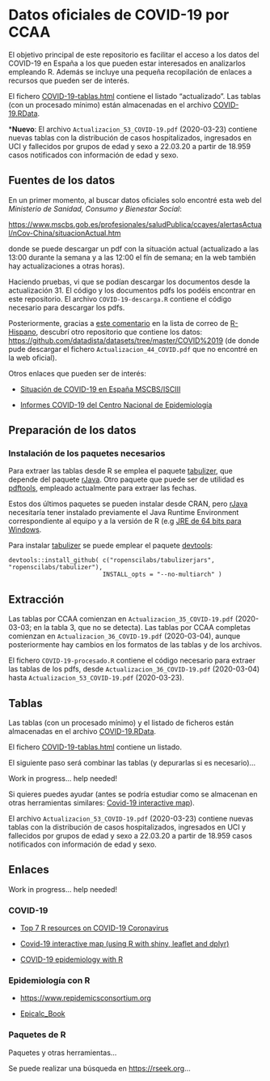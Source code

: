 
# Datos oficiales de COVID-19 por CCAA

<!-- 
Readme.md is generated from Readme.Rmd. 
Please edit that file 

Pendiente:

- Establecer fecha y último fichero pdf en cabecera YAML
  (actualizar texto con rmarkdown::metadata?).
  
- Combinar tablas

- Añadir enlaces

-->

El objetivo principal de este repositorio es facilitar el acceso a los
datos del COVID-19 en España a los que pueden estar interesados en
analizarlos empleando R. Además se incluye una pequeña recopilación de
enlaces a recursos que pueden ser de interés.

El fichero [COVID-19-tablas.html](COVID-19-tablas.html) contiene el
listado “actualizado”. Las tablas (con un procesado mínimo) están
almacenadas en el archivo [COVID-19.RData](COVID-19.RData).

\***Nuevo**: El archivo `Actualizacion_53_COVID-19.pdf` (2020-03-23)
contiene nuevas tablas con la distribución de casos hospitalizados,
ingresados en UCI y fallecidos por grupos de edad y sexo a 22.03.20 a
partir de 18.959 casos notificados con información de edad y sexo.

## Fuentes de los datos

En un primer momento, al buscar datos oficiales solo encontré esta web
del *Ministerio de Sanidad, Consumo y Bienestar
Social*:

<https://www.mscbs.gob.es/profesionales/saludPublica/ccayes/alertasActual/nCov-China/situacionActual.htm>

donde se puede descargar un pdf con la situación actual (actualizado a
las 13:00 durante la semana y a las 12:00 el fín de semana; en la web
también hay actualizaciones a otras horas).

Haciendo pruebas, vi que se podían descargar los documentos desde la
actualización 31. El código y los documentos pdfs los podéis encontrar
en este repositorio. El archivo `COVID-19-descarga.R` contiene el código
necesario para descargar los pdfs.

Posteriormente, gracias a [este
comentario](https://hypatia.math.ethz.ch/pipermail/r-help-es/2020-March/013753.html)
en la lista de correo de [R-Hispano](http://r-es.org), descubrí otro
repositorio que contiene los datos:
<https://github.com/datadista/datasets/tree/master/COVID%2019> (de donde
pude descargar el fichero `Actualizacion_44_COVID.pdf` que no encontré
en la web oficial).

Otros enlaces que pueden ser de interés:

  - [Situación de COVID-19 en España
    MSCBS/ISCIII](https://covid19.isciii.es)

  - [Informes COVID-19 del Centro Nacional de
    Epidemiología](https://www.isciii.es/QueHacemos/Servicios/VigilanciaSaludPublicaRENAVE/EnfermedadesTransmisibles/Paginas/InformesCOVID-19.aspx)

## Preparación de los datos

### Instalación de los paquetes necesarios

Para extraer las tablas desde R se emplea el paquete
[tabulizer](https://docs.ropensci.org/tabulizer), que depende del
paquete [rJava](https://rforge.net/rJava). Otro paquete que puede ser de
utilidad es [pdftools](https://docs.ropensci.org/pdftools), empleado
actualmente para extraer las fechas.

Estos dos últimos paquetes se pueden instalar desde CRAN, pero [rJava]()
necesitaría tener instalado previamente el Java Runtime Environment
correspondiente al equipo y a la versión de R (e.g [JRE de 64 bits para
Windows](https://www.java.com/es/download/windows-64bit.jsp).

Para instalar [tabulizer](https://docs.ropensci.org/tabulizer) se puede
emplear el paquete
    [devtools](https://devtools.r-lib.org):

    devtools::install_github( c("ropenscilabs/tabulizerjars", "ropenscilabs/tabulizer"), 
                              INSTALL_opts = "--no-multiarch" )

## Extracción

Las tablas por CCAA comienzan en `Actualizacion_35_COVID-19.pdf`
(2020-03-03; en la tabla 3, que no se detecta). Las tablas por CCAA
completas comienzan en `Actualizacion_36_COVID-19.pdf` (2020-03-04),
aunque posteriormente hay cambios en los formatos de las tablas y de los
archivos.

El fichero `COVID-19-procesado.R` contiene el código necesario para
extraer las tablas de los pdfs, desde `Actualizacion_36_COVID-19.pdf`
(2020-03-04) hasta `Actualizacion_53_COVID-19.pdf` (2020-03-23).

## Tablas

Las tablas (con un procesado mínimo) y el listado de ficheros están
almacenadas en el archivo [COVID-19.RData](COVID-19.RData).

El fichero [COVID-19-tablas.html](COVID-19-tablas.html) contiene un
listado.

El siguiente paso será combinar las tablas (y depurarlas si es
necesario)…

Work in progress… help needed\!

Si quieres puedes ayudar (antes se podría estudiar como se almacenan en
otras herramientas similares: [Covid-19 interactive
map](http://r-posts.com/covid-19-interactive-map-using-r-with-shiny-leaflet-and-dplyr)).

El archivo `Actualizacion_53_COVID-19.pdf` (2020-03-23) contiene nuevas
tablas con la distribución de casos hospitalizados, ingresados en UCI y
fallecidos por grupos de edad y sexo a 22.03.20 a partir de 18.959 casos
notificados con información de edad y sexo.

## Enlaces

Work in progress… help needed\!

### COVID-19

  - [Top 7 R resources on COVID-19
    Coronavirus](https://www.statsandr.com/blog/top-r-resources-on-covid-19-coronavirus)

  - [Covid-19 interactive map (using R with shiny, leaflet and
    dplyr)](http://r-posts.com/covid-19-interactive-map-using-r-with-shiny-leaflet-and-dplyr)

  - [COVID-19 epidemiology with
    R](https://rviews.rstudio.com/2020/03/05/covid-19-epidemiology-with-r)

### Epidemiología con R

  - <https://www.repidemicsconsortium.org>

  - [Epicalc\_Book](https://cran.r-project.org/doc/contrib/Epicalc_Book.pdf)

### Paquetes de R

Paquetes y otras herramientas…

Se puede realizar una búsqueda en <https://rseek.org>…
